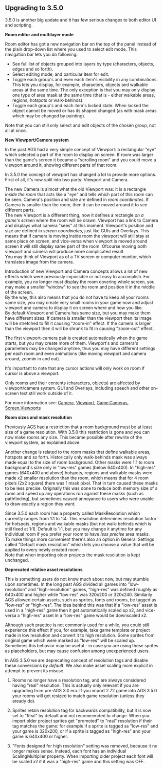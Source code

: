 ## Upgrading to 3.5.0

3.5.0 is another big update and it has few serious changes to both editor UI and scripting.

**Room editor and multilayer mode**

Room editor has got a new navigation bar on the top of the panel instead of the plain drop-down list where you used to select edit mode. This navigation bar lets you do following:

* See full list of objects grouped into layers by type (characters, objects, edges and so forth).
* Select editing mode, and particular item for edit.
* Toggle each group's and even each item's visibility in any combinations. This lets you display, for example, characters, objects and walkable areas at the same time. The only exception is that you may only display one type of area mask at the same time (that is - either walkable areas, regions, hotspots or walk-behinds).
* Toggle each group's and each item's locked state. When locked the object cannot be moved or has its shaped changed (as with mask areas which may be changed by painting).

Note that you can still only select and edit objects of the chosen group, not all at once.

**New Viewport/Camera system**

In the past AGS had a very simple concept of Viewport: a rectangular "eye" which selected a part of the room to display on screen. If room was larger than the game's screen it became a "scrolling room" and you could move a viewport around it, showing different parts of that room.

In 3.5.0 the concept of viewport has changed a lot to provide more options. First of all, it's now split into two parts: Viewport and Camera.

The new Camera is almost what the old Viewport was: it is a rectangle *inside the room* that acts like a "eye" and tells which part of this room can be seen. Camera's position and size are defined in *room coordinates*. If Camera is smaller than the room, then it can be moved around it to see different parts.<br>
The new Viewport is a different thing, now it defines a rectangle *on a game's screen* where the room will be drawn. Viewport has a link to Camera and displays what camera "sees" at this moment. Viewport's position and size are defined in *screen coordinates*, just like GUIs and Overlays. This means that if camera is moving inside room the viewport will still stay at same place on screen, and vice-versa when viewport is moved around screen it will still display same part of the room. Ofcourse moving both viewport and camera will produce more complicated result.<br>
You may think of Viewport as of a TV screen or computer monitor, which translates image from the camera.

Introduction of new Viewport and Camera concepts allows a lot of new effects which were previously impossible or not easy to accomplish. For example, you no longer must display the room covering whole screen, you may make a smaller "window" to see the room and position it in the middle of the screen.<br>
By the way, this also means that you do not have to keep all your rooms same size, you may create very small rooms in your game now and adjust viewport and camera to display it on screen where and how you like.<br>
By default Viewport and Camera has same size, but you may make them have different sizes. If camera is smaller than the viewport then its image will be stretched to fill it causing "zoom-in" effect. If the camera is larger than the viewport then it will be shrunk to fit in causing "zoom-out" effect.

The first viewport-camera pair is created automatically when the game starts, but you may create more of them. Viewport's and camera's parameters may be changed anytime, thus you may have different settings per each room and even animations (like moving viewport and camera around, zoomin in and out).

It's important to note that any cursor actions will only work on room if cursor is above a viewport.

Only rooms and their contents (characters, objects) are affected by viewport/camera system. GUI and Overlays, including speech and other on-screen text still work outside of it.

For more information see: [Camera](Camera), [Viewport](Viewport), [Game.Cameras](Game#cameras), [Screen.Viewports](Screen#viewports)

**Room sizes and mask resolution**

Previously AGS had a restriction that a room background must be at least size of a game resolution. With 3.5.0 this restriction is gone and you can now make rooms any size. This became possible after rewrite of the viewport system, as explained above.

Another change is related to the room masks that define walkable areas, hotspots and so forth. Historically only walk-behinds mask was always made equal to the size of room background. Other masks were 1:1 to room background's size only in "low-res" games (below 640x400). In "high-res" games (640x400 and above) hotspots, regions and walkable masks were made x2 smaller resolution than the room, which means that for 4 room pixels (2x2 square) there was 1 mask pixel. That in turn caused these masks to be less precise. Originally this was done to reduce both memory size of a room and speed up any operations run against these masks (such as pathfinding), but sometimes caused annoyance to users who were unable to draw exactly a region they want.

Since 3.5.0 each room has a property called MaskResolution which currently ranges from 1:1 to 1:4. This resolution determines resolution factor for hotspots, regions and walkable masks (but not walk-behinds which is still fixed at 1:1). Default is 1:1, but you may change it anytime for any individual room if you prefer your room to have *less precise* area masks.<br>
To make things more convenient there's also an option in General Settings called "Default mask resolution" which lets you choose a value that will be applied to every newly created room.<br>
Note that when importing older projects the mask resolution is kept unchanged.

**Deprecated relative asset resolutions**

This is something users do not know much about now, but may stumble upon sometimes. In the long past AGS divided all games into "low-resolution" and "high-resolution" games, "high-res" was defined roughly as 640x400 and higher while "low-res" was 320x200 or 320x240. Similarily AGS allowed certain assets, such as sprites, fonts and rooms, be tagged as "low-res" or "high-res". The idea behind this was that if a "low-res" asset is used in a "high-res" game then it get automatically scaled up x2, and vice-versa a "high-res" asset in a "low-res" game would be downscaled x2.

Although such practice is not commonly used for a while, you could still experience this effect if you, for example, take game template or project made in low resolution and convert it to high resolution. Some sprites from original game which were marked as "low-res" will be scaled up. Sometimes this behavior may be useful - in case you are using these sprites as placeholders, but may cause confusion among unexperienced users.

In AGS 3.5.0 we are deprecating concept of resolution tags and disable these conversions *by default*. We also make asset scaling more explicit in attempt to prevent its misuse.

1. Rooms no longer have a resolution tag, and are always considered having "real" resolution. This is actually only relevant if you are upgrading from pre-AGS 3.0 era. If you import 2.72 game into AGS 3.5.0 your rooms will get resized to match game resolution (unless they aready do).

2. Sprites retain resolution tag for backwards compatibility, but it is now set to "Real" by default and not recommended to change. When you import older project sprites get "promoted" to "real" resolution if their tag matches the game: for example if a sprite is tagged as "low-res" and your game is 320x200, or if a sprite is tagged as "high-res" and your game is 640x400 or higher.

3. "Fonts designed for high resolution" setting was removed, because it no longer makes sense. Instead, each font has an individual ScalingMultiplier property. When importing older project each font will be scaled x2 if it was a "high-res" game and this setting was OFF.
